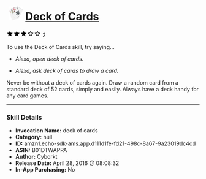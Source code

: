 # &nbsp;<img src="skill_icon" alt="Deck of Cards icon" width="36"> [Deck of Cards](http://alexa.amazon.com/#skills/amzn1.echo-sdk-ams.app.d111d1fe-fd21-498c-8a67-9a23019dc4cd)
![3 stars](../../images/ic_star_black_18dp_1x.png)![3 stars](../../images/ic_star_black_18dp_1x.png)![3 stars](../../images/ic_star_black_18dp_1x.png)![3 stars](../../images/ic_star_border_black_18dp_1x.png)![3 stars](../../images/ic_star_border_black_18dp_1x.png) 2

To use the Deck of Cards skill, try saying...

* *Alexa, open deck of cards.*

* *Alexa, ask deck of cards to draw a card.*

Never be without a deck of cards again. Draw a random card from a standard deck of 52 cards, simply and easily. Always have a deck handy for any card games.

***

### Skill Details

* **Invocation Name:** deck of cards
* **Category:** null
* **ID:** amzn1.echo-sdk-ams.app.d111d1fe-fd21-498c-8a67-9a23019dc4cd
* **ASIN:** B01DTWAPPA
* **Author:** Cyborkt
* **Release Date:** April 28, 2016 @ 08:08:32
* **In-App Purchasing:** No
